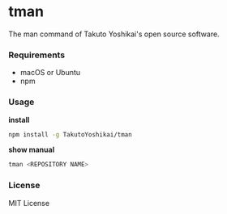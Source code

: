 # tman
The man command of Takuto Yoshikai's open source software.

### Requirements
* macOS or Ubuntu
* npm

### Usage
**install**
```bash
npm install -g TakutoYoshikai/tman
```

**show manual**
```bash
tman <REPOSITORY NAME>
```

### License
MIT License
